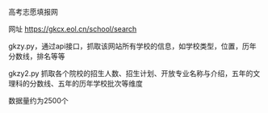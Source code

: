 ﻿高考志愿填报网

网址 https://gkcx.eol.cn/school/search

gkzy.py，通过api接口，抓取该网站所有学校的信息，如学校类型，位置，历年分数线，排名等等

gkzy2.py 抓取各个院校的招生人数、招生计划、开放专业名称与介绍，五年的文理科的分数线、五年的历年学校批次等维度

数据量约为2500个